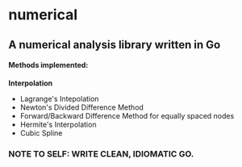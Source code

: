 # numerical
## A numerical analysis library written in Go

#### Methods implemented:

**Interpolation**

 * Lagrange's Intepolation
 * Newton's Divided Difference Method
 * Forward/Backward Difference Method for equally spaced nodes
 * Hermite's Interpolation
 * Cubic Spline

### NOTE TO SELF: WRITE CLEAN, IDIOMATIC GO.
